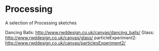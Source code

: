 Processing
==========

A selection of Processing sketches

Dancing Balls:  http://www.rwddesign.co.uk/canvas/dancing_balls/
Glass:  http://www.rwddesign.co.uk/canvas/glass/
particleExperiment2:  http://www.rwddesign.co.uk/canvas/particlesExperiment2/

